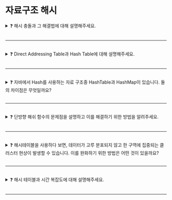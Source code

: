 # 자료구조 해시

<details>

<summary>❓ 해시 충돌과 그 해결법에 대해 설명해주세요.</summary>

### ❓ 해시 충돌과 그 해결법에 대해 설명해주세요.

* 무한한 값(해시 테이블에서는 KEY를 의미)을 유한한 값(해시 테이블에서는 Hash를 의미)으로 표현하면서 서로 다른 두 개 이상의 유한한 값이 동일한 출력 값을 가지게 된다는 것
    * 쉽게 말해, 서로 다른 키를 해시 함수에 입력해 얻는 해시 값이 같은 경우

해결법은 다음과 같은 것들이 있다.

* **Separate Chaining(간추려서 Chaining)**
  ![image](https://github.com/Shortudy-10th/tech-for-developer/assets/32262904/7dbb1ca0-dc39-4140-be82-1f7edb217879)

    * 링크드 리스트를 이용해, 같은 해시가 나오는 값들을 선형적으로 연결
    * 장점
        * 한정된 저장소(Bucket)을 효율적으로 사용 -> 해시 테이블을 확장할 필요X
        * 구현이 간단하고, 데이터의 삽입, 삭제가 쉬움
        * 해시 함수(Hash Function)의 중요성을 낮출 수 있음
        * 상대적으로 적은 메모리를 사용
    * 단점
        * 한 Hash에 자료들이 계속 연결된다면(쏠림 현상) 검색 효율이 낮아짐
        * 외부 저장 공간을 사용
        * 외부 저장 공간 작업을 추가로 해야 함
    * 시간 복잡도
        * 테이블 저장소의 길이: n, 키의 개수: m
        * 삽입
            * 리스트의 Head에 자료 추가: $O(1)$
            * 리스트의 Tail에 자료 추가: $O(m/n)$
            * 최악의 경우: $O(n)$
        * 탐색 & 삭제
            * $O(m/n)$. 최악의 경우 $O(n)$

* **Open Addressing(개방 주소법)**
    * 데이터의 해시(hash)가 변경되지 않았던 chaining과는 달리 비어있는 해시(hash)를 찾아 데이터를 저장하는 기법.
        * 해시테이블은 1개의 해시와 1개의 값(value)가 매칭되어 있는 형태로 유지

![image](https://github.com/Shortudy-10th/tech-for-developer/assets/32262904/a5cf0d7c-66f5-4096-b9e7-6bfe572ea444)

* 비어있는 해시(Hash)를 찾는 과정은 일정한 규칙 하에 동일하게 진행돼야 함
    * 선형 탐색(Linear Probing): 다음 해시(+1)나 n개(+n)를 건너뛰어 비어있는 해시에 데이터를 저장
    * 제곱 탐색(Quadratic Probing): 충돌이 일어난 해시의 제곱을 한 해시에 데이터를 저장
    * 이중 해시(Double Hashing): 다른 해시 함수를 한 번 더 적용한 해시에 데이터를 저장
* 장점
    * 외부 저장 공간 없이 해시 테이블 내에서 데이터 저장 및 처리가 가능
    * 외부 저장 공간에서의 추가적인 작업
* 단점
    * 해시 함수(Hash Function)의 성능에 전체 해시테이블의 성능이 영향을 많이 받음
    * 데이터의 길이가 늘어나면 그에 해당하는 저장소 필요
* 시간복잡도
    * 삽입, 삭제, 탐색 모두 $O(1)$ ~ $O(n)$

<details>

<summary>
❓ Open Addressing에서 Linear probing
</summary>

선형적인 형태로 충돌이 발생하면 1씩 증가하면서 빈 slot을 찾는 방식
`h(k)→ 충돌 → h(k)+1→충돌→ h(k)+2→...`

##### 선형 탐색의 해시 함수

`h(k, i) = (k + i) % m` `(k : key값, i : 중복 횟수, m : 해시 테이블의 크기)`

##### 장단점

구현이 쉽지만 한 번 충돌이 발생하면 그 부분에서 계속해서 충돌이 발생한다.

##### 삽입

충돌이 발생하는 경우 empty나 deleted 슬롯을 발견할 때까지 탐색을 진행하여 key를 삽입한다.

![img1 daumcdn](https://github.com/Shortudy-10th/tech-for-developer/assets/83208807/daa48363-0137-4e29-981e-504f39396491)

##### 삭제

삭제하기 위한 slot을 찾아 deleted로 변경한다. 만약 deleted 표시를 하지 않고 삭제만 하면 검색하지 못하는 경우가 발생할 수 있다.

- 아래 그림에서 8번 슬롯을 빈 상태로만 둔다면 62번 키는 찾을 수 없게 된다.

![img1 daumcdn](https://github.com/Shortudy-10th/tech-for-developer/assets/83208807/dfb614d3-8cd9-45ad-8ebc-6b1134f16750)

##### 검색

키를 찾거나 빈 슬롯에 도착할 때까지 탐색을 계속하며, 중간에 삭제된 슬롯이 있어도 탐색을 멈추지 않는다.

![img1 daumcdn](https://github.com/Shortudy-10th/tech-for-developer/assets/83208807/6e7902cd-4c87-44c2-acd6-22c8f6290483)

</details>

<details>

<summary>
❓ Open Addressing에서 Quadratic probing
</summary>

충돌이 발생하면 2차 함수 꼴로 증가하면서 빈 슬롯을 찾는 방식
`h(k)→ 충돌 → h(k)+1² → 충돌 → h(k) + 2² → 충돌 → h(k) + 3² → ...`

##### 제곱 탐색에서 사용하는 해시 함수

`h(k, i) = (h(k) + c₁i + c₂i²) % m` `(h:보조 해시 함수, c₁, c₂: 0이 아닌 상수, i=0,1...m-1 )`

##### 장단점

선형 탐색보다 클러스터링이 적게 일어나지만, Secondary clustering 문제가 있다.

##### 탐색 과정

- 만약 두 Key의 처음 probe 값이 동일하다면 빈 슬롯을 찾는 과정이 동일하므로 같은 슬롯을 탐색한다.
- 즉 처음 충돌한 위치가 같다면 다음 충돌할 위치에서도 반복적으로 계속 충돌이 발생한다.
  ![img1 daumcdn](https://github.com/Shortudy-10th/tech-for-developer/assets/83208807/1cd0d974-ceeb-4b44-ac54-8f909b8c52f9)

##### 삽입

![img1 daumcdn](https://github.com/Shortudy-10th/tech-for-developer/assets/83208807/9c85aab2-c825-4663-b525-d49688812fe1)

##### 삭제, 검색은 선형 프로빙과 유사

</details>

<details>

<summary>
❓ Open Addressing에서 Double Hashing
</summary>

탐사할 해시 값의 규칙성을 제거해 clustering을 방지하는 기법이다.

두 개의 해시 함수를 준비하여 h1은 최초 해시 값을 얻을 때 사용하고, h2는 해시 충돌이 일어나는 경우 탐사 이동 폭을 얻는데 사용한다.
`h1(k)→ 충돌 → h1(k)+1*h2(k) → 충돌 → h1(k)+ 2*h2(k) → 충돌 → h1(k)+ 3*h2(k) →...`

##### 이중 해시에서 사용하는 해시 함수

`h(k, i)=(h1(k)+i*h2(k)) % m` `(h2(k) ≠ 0, h2≠h1)`

##### 장단점

클러스터링이 다른 두 방식에 비해 적게 발생하지만, 연산이 오래걸린다.

##### 탐색 과정

- 처음 탐색하는 위치는 T[h1(k)]이다.
- 그 다음부터는 h2(k) 만큼 이동하며 탐색한다.
    - 충돌이 발생하는 경우, 이동 거리가 hash 함수에 의해 계산되고 무작위로 빈 슬롯을 찾아 클러스터링을 피할 수 있다.

##### 주의할 점

h2(k) 함수는 해시 테이블의 크기 m과 서로소 관계여야 한다.

- m을 2의 지수승으로 하고 h2는 항상 홀수가 되도록 한다.
- m을 소수로 하고 h2를 m보다 작은 양수로 정한다.

##### 삽입

![img1 daumcdn](https://github.com/Shortudy-10th/tech-for-developer/assets/83208807/42f48528-51db-4546-bfab-e93c628e182d)

##### 삭제, 검색은 선형 프로빙과 유사

</details>

</details>


<br>

---

<br>

<details>

<summary>❓ Direct Addressing Table과 Hash Table에 대해 설명해주세요.</summary>

### ❓ Direct Addressing Table과 Hash Table에 대해 설명해주세요.

**Direct Addressing Table**

![direct](https://github.com/Shortudy-10th/tech-for-developer/assets/64778589/4f6e6107-202b-458c-b1bf-1d787c86fb42)

- 키를 배열의 인덱스로 맵핑해서 데이터에 접근하는 자료구조
- 키 개수가 적을 때 사용하는 게 좋음
- 장점
    - 키를 알면 바로 값에 접근할 수 있어 O(1)의 시간 복잡도로 빠른 탐색, 삽입, 삭제가 가능
- 단점
    - 전체 키 집합 크기만 한 테이블을 만들어 사용하기 때문에 실제로 사용되지 않는 키가 많으면 메모리 낭비가 심해짐
    - 전체 키를 알아야 테이블 사이즈를 정할 수 있음
    - 전체 키가 너무 많으면 테이블에 저장하는 것이 불가능할 수 있음

<br>

**Hash Table**

![hash](https://github.com/Shortudy-10th/tech-for-developer/assets/64778589/a4a10980-1b55-496d-a518-6bb969def2bd)

- Direct Addressing Table의 단점을 개선하고자 고안된 것으로, 해시 함수를 사용해 키를 해시로 변환하고, 키와 값을 쌍으로 가지는 자료구조
- 키를 저장소(Bucket / Slot)에 저장하는 Direct Addressing Table와 달리 키가 해싱을 통해 변환된 후 저장됨
- 이를 통해 사용되는 키가 무엇이 있는지 알 필요가 없어짐
- 키 크기를 알 필요 없어지며 테이블 사이즈를 크게 할 필요 없이 진짜 쓰는 키 크기만큼 만들면 됨

</details>

<br>

---

<br>

<details>

<summary>❓ 자바에서 Hash를 사용하는 자료 구조중 HashTable과 HashMap이 있습니다. 둘의 차이점은 무엇일까요?</summary>

### ❓ 자바에서 Hash를 사용하는 자료구조중 HashTable과 HashMap이 있습니다. 둘의 차이점은 무엇일까요?

- Thread-safe 여부
    - Hashtable은 Thread-safe하고, HashMap은 Thread-safe하지 않다는 특징을 가지고 있습니다. 그렇기에 멀티 스레드 환경이 아니라면 Hashtable은 HashMap 보다 성능이
      떨어진다는 단점을 가지고 있습니다.
    - HashTable은 동기화를 지원하여, 멀티스레드 환경에서 안전하게 사용할 수 있다. 반면에 HashMap은 동기화를 지원하지 않기에 멀티스레드 환경에서 사용하기
      위해서는 `Collections.synchronizedMap()` 메서드를 이용하여 동기화할 수 있다.
- Null 값 허용 여부
    - Hashtable은 key에 null을 허용하지 않지만, HashMap은 key에 null을 허용합니다.
- Enumeration 여부
    - Hashtable은 not fail-fast Enumeration을 제공하지만, HashMap은 Enumeration을 제공하지 않습니다.
- HashMap은 보조 해시를 사용하기 때문에 보조 해시 함수를 사용하지 않는 Hashtable에 비하여 해시 충돌(hash collision)이 덜 발생할 수 있어 상대적으로 성능상 이점이 있습니다.
- 최근까지 Hashtable은 구현에 거의 변화가 없지만, HashMap은 현재까지도 지속적으로 개선되고 있습니다.

[출처](https://devlog-wjdrbs96.tistory.com/253)


</details>

<br>

---

<br>

<details>

<summary>❓ 단방향 해쉬 함수의 문제점을 설명하고 이를 해결하기 위한 방법을 알려주세요.</summary>

### ❓ 단방향 해쉬 함수의 문제점을 설명하고 이를 해결하기 위한 방법을 알려주세요.

<img src="https://github.com/Shortudy-10th/tech-for-developer/assets/64778589/25275ca6-c804-4d23-91f3-afdc46a9cfcc" width="400">

* 단방향 해시 함수는 입력값을 일정한 길이의 해시값으로 바꿔줌
    * 단방향이므로 암호화는 가능하지만 복호화는 불가능해 디비에 비밀번호를 저장할 때 해시값으로 저장하는 등의 방법을 씀
* 문제점
    * 레인보우 공격(rainbow attack) - 인식 가능성
        * 동일한 메시지가 언제나 동일한 해시값를 갖는다면 해커가 전처리(pre-computing) 된 해시갑사을 다량 확보한 다음 탈취한 해시와 비교해 원본 메시지를 찾아내거나 동일한 효과의 메시지를 찾을
          수 있음
        * 이와 같은 해 목록을 레인보우 테이블(rainbow table)이라 함
    * 무차별 대입 공격(brute force attack) - 속도
        * 해시함수의 빠른 처리 속도를 이용한 공격
        * 해커는 매우 빠른 속도로 임의의 문자열의 해시와 해킹할 대상의 해시를 비교할 수 있음
* 해결법
    * 솔팅(Salting)
        * 메시지에 임의의 문자열인 salt를 추가하여 해시값을 생성
        * 같은 메시지라도 각기 다른 salt가 들어가 해시가 다르게 생성되어 rainbow table을 무의미하게 만듦
    * 키 스트레칭(key stretching)
        * 해시를 여러 번 반복하여 시간을 늘림으로써 무차별 대입 공격(brute force attack)에 대비

<details>

<summary>❓ 해결법 - 솔팅, 키 스트레칭 </summary>

#### 키 스트레칭

![img1 daumcdn](https://github.com/Shortudy-10th/tech-for-developer/assets/83208807/6a708ce3-7ce4-4fc0-8506-bc9c5ecc6853)

입력 값의 해시를 반복하여 계산하며, 결과적으로 해시 값을 생성하는 데 더 많은 시간과 리소스를 필요로 하여 브루트 포스 공격의 효율성을 낮추는 방식이다.

`8d969eef6ecad3c29a3a629280e686cf0c3f5d5a86aff3ca12020c923adc6c92`라는 SHA-256으로 암호화된 패스워드가 있다.
이 다이제스트를 한 번 더 SHA-256으로 돌리면
`49dc52e6bf2abe5ef6e2bb5b0f1ee2d765b922ae6cc8b95d39dc06c21c848f8c`와 같은 값이 생성된다.
이러한 방법을 여러 번 수행하여 공격자가 최종 다이제스트의 원문 메시지를 얻는 데 소모되는 시간이 많아지도록 하는 방법이다.

<br>

#### 솔트

솔트는 키 스트레칭을 적용하여도 시간이 오래 걸리지만, rainbow table에 의해 비밀번호를 알아낼 수 있기에, 이를 방지하기 위해 도입하였다.

솔트는 해시 함수를 돌리기 전에 원문에 임의의 문자열을 덧붙여 암호화하는 것을 의미한다.
![img1 daumcdn](https://github.com/Shortudy-10th/tech-for-developer/assets/83208807/4ec1a3a0-e566-4768-945f-1289eb6923e4)
설령 공격자가 다이제스트를 알아내더라도 비밀번호를 확보하기 어려워지고, 사용자마다 다른 Salt를 사용하게 된다면, 한 명의 비밀번호가 유출되더라도 다른 사용자는 비교적 안전하게 된다.

- 최종적으로 두 방법을 혼용하여 사용하는 그림
  ![img1 daumcdn](https://github.com/Shortudy-10th/tech-for-developer/assets/83208807/a2990c9b-8c01-4c8d-85fb-424a581fa4cd)

</details>

</details>

<br>

---

<br>

<details>

<summary>❓  해시테이블을 사용하다 보면, 데이터가 고루 분포되지 않고 한 구역에 집중되는 클러스터 현상이 발생할 수 있습니다. 이를 완화하기 위한 방법은 어떤 것이 있을까요?</summary>

### ❓ 해시테이블을 사용하다 보면, 데이터가 고루 분포되지 않고 한 구역에 집중되는 클러스터 현상이 발생할 수 있습니다. 이를 완화하기 위한 방법은 어떤 것이 있을까요?

**1. 체이닝 사용**
![image](https://github.com/Shortudy-10th/tech-for-developer/assets/39663810/f09ea679-86c5-4fbb-adcd-442feee4629b)

- 각 버킷에 연결 리스트를 사용하여 충돌을 관리하는 방식이다.
- 같은 해시 값을 가진 키들이 같은 버킷의 연결 리스트에 저장되므로, 인접한 버킷에 대한 클러스터링이 발생하지 않는다.

<br>

**2. 로드 팩터 관리**

![image](https://github.com/Shortudy-10th/tech-for-developer/assets/39663810/dfc59359-36a8-4d10-ae87-001a47ef01ba)

- 해시 테이블의 로드 팩터는 테이블의 사용된 버킷 수와 총 버킷 수의 비율이다.
- 로드 팩터가 너무 높으면(버킷을 많이 사용했으면) 클러스터링과 충돌이 증가할 수 있다.
- 로드 팩터가 특정 임계값을 초과하면 해시 테이블의 크기를 늘리는 리해싱을 수행하면 된다.

<br>

**3. 이중 해싱**
![image](https://github.com/Shortudy-10th/tech-for-developer/assets/39663810/baa7922a-0051-4f0a-9fd8-60a4254093a1)

- 두 번째 해시 함수를 도입하여 충돌이 발생하면 두 번째 해시 함수로 다음 버킷을 찾는다.
- 충돌을 해결하는 데에 무작위성을 추가 도입하여(두 번째 해시 함수) 클러스터링을 줄일 수 있다.

</details>

<br>

---

<br>

<details>

<summary>❓  해시 테이블과 시간 복잡도에 대해 설명해주세요.</summary>

### ❓ 해시 테이블과 시간 복잡도에 대해 설명해주세요.

* 해시 테이블은 연관배열 구조를 이용하여 키(key)에 결과 값(value)을 저장하는 자료구조
    * 연관배열 구조(associative array)란, 키(key) 1개와 값(value) 1개가 1:1로 연관되어 있는 자료구조 -> 키를 이용해 값을 도출할 수 있음
* 해시 테이블은 키(Key), 해시함수(Hash Function), 해시(Hash), 값(value), 저장소(Bucket / Slot)로 이루어져 있음
  ![image](https://github.com/Shortudy-10th/tech-for-developer/assets/32262904/2a33a7bb-c7d1-49da-89dc-ae4b8f826509)

* 키(key) : 고유한 값이며, 해시 함수의 input. 다양한 길이를 가지고 있음
* 해시함수(Hash Function) : 키(key)를 해시(hash)로 바꿔주는 역할. 다양한 길이를 가지고 있는 키(key)를 일정한 길이를 가지는 해시(hash)로 변경.
    * 서로 다른 키(key)가 같은 해시(hash)가 되는 경우를 해시 충돌(Hash Collision)이라고 하는데, 해시 충돌을 일으키는 확률을 최대한 줄이는 함수를 만드는 것이 중요.
* 해시(Hash) : 해시 함수(Hash Function)의 결과물이며, 저장소(bucket, slot)에서 값(value)과 매칭되어 저장.
* 값(Value) : 저장소(bucket, slot)에 최종적으로 저장되는 값으로 키와 매칭되어 저장, 삭제, 검색, 접근이 가능.

- 기본 연산과 시간 복잡도
    - **삽입** : 해시 함수를 통해 키를 해시로 변환한 후 값과 함께 저장소에 넣기만 하면 되기 때문에 시간 복잡도는 $O(1)$ 이다.
    - **탐색** : 키와 값이 1대1로 연관되어 있기 때문에 키를 알면 값을 바로 찾을 수 있다. 시간 복잡도는 $O(1)$ 이다.
    - **삭제** : 키를 알면 값을 찾아 삭제하면 되기 때문에 시간 복잡도는 $O(1)$ 이다.
    - 단, 해시 충돌로 인해 문제가 생기면 모든 저장소(bucket)의 값을 찾아봐야 하기 때문에 모든 값이 중복되는 HashIndex를 가지는 테이블 같은 최악의 경우 $O(N)$까지 떨어지기도 한다.

<details>

<summary>❓ 해시 테이블을 사용하는 실제 예시 </summary>

- 데이터베이스 인덱싱 : DBMS에서 데이터를 보다 빠르고 효율적으로 검색하기 위해 사용됨
- 캐싱(Caching) : 여러 데이터를 미리 올려두고 빠르게 찾을 수 있도록 하는 캐시에 해시 테이블이 사용됨
- 파일 시스템 : 파일 명과 파일 데이터를 연결해 파일을 빠르게 찾을 수 있도록 하는데 사용됨

키를 가지고 값을 빠르게 찾을 수 있는 해시 테이블은 빠른 탐색이 필요한 다양한 곳에 활용될 수 있다.

</details>

</details>

<br>

---

<br>